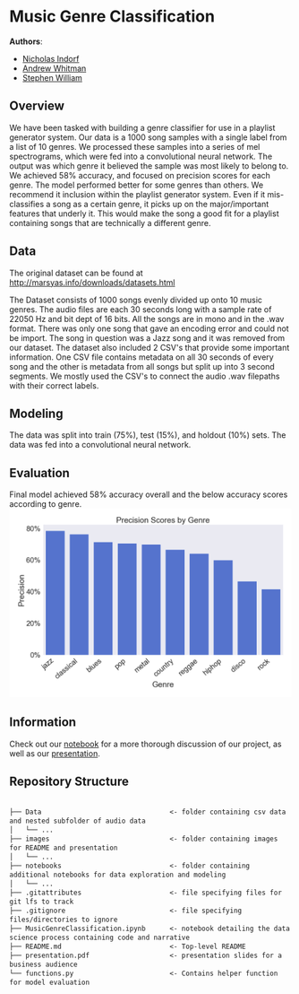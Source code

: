 # Music Genre Classification

**Authors**: 

- [Nicholas Indorf](https://github.com/Nindorph)
- [Andrew Whitman](https://github.com/andrewwhitman)
- [Stephen William](https://github.com/Jyve00)


## Overview

We have been tasked with building a genre classifier for use in a playlist generator system. Our data is a 1000 song samples with a single label from a list of 10 
genres. We processed these samples into a series of mel spectrograms, which were fed into a convolutional neural network. The output was which genre it believed the 
sample was most likely to belong to. We achieved 58% accuracy, and focused on precision scores for each genre. The model performed better for some genres than 
others. We recommend it inclusion within the playlist generator system. Even if it mis-classifies a song as a certain genre, it picks up on the major/important 
features that underly it. This would make the song a good fit for a playlist containing songs that are technically a different genre.

## Data
The original dataset can be found at http://marsyas.info/downloads/datasets.html

The Dataset consists of 1000 songs evenly divided up onto 10 music genres. The audio files are each 30 seconds long with a sample rate of 22050 Hz and bit dept of 16 bits. All the songs are in mono and in the .wav format. There was only one song that gave an encoding error and could not be import. The song in question was a Jazz song and it was removed from our dataset. The dataset also included 2 CSV's that provide some important information. One CSV file contains metadata on all 30 seconds of every song and the other is metadata from all songs but split up into 3 second segments. We mostly used the CSV's to connect the audio .wav filepaths with their correct labels. 

## Modeling

The data was split into train (75%), test (15%), and holdout (10%) sets.
The data was fed into a convolutional neural network.

## Evaluation

Final model achieved 58% accuracy overall and the below accuracy scores according to genre.
![precision scores for genres](https://github.com/Jyve00/MIR/blob/main/Images/Precision.png)

## Information

Check out our [notebook](https://github.com/Jyve00/MIR/blob/main/MusicGenreClassification.ipynb) for a more thorough discussion of our project, as well as our [presentation](https://github.com/Jyve00/MIR/blob/main/presentation.pdf).

## Repository Structure

```

├── Data                                <- folder containing csv data and nested subfolder of audio data
│   └── ...
├── images                              <- folder containing images for README and presentation
│   └── ...
├── notebooks                           <- folder containing additional notebooks for data exploration and modeling
│   └── ...
├── .gitattributes                      <- file specifying files for git lfs to track
├── .gitignore                          <- file specifying files/directories to ignore
├── MusicGenreClassification.ipynb      <- notebook detailing the data science process containing code and narrative
├── README.md                           <- Top-level README
├── presentation.pdf                    <- presentation slides for a business audience
└── functions.py                        <- Contains helper function for model evaluation

``` 
